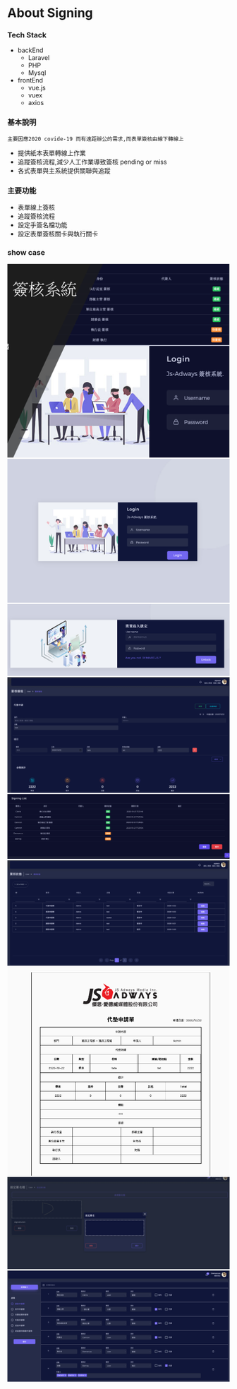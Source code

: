 # About Signing

### Tech Stack

* backEnd
    * Laravel
    * PHP
    * Mysql
* frontEnd
    * vue.js
    * vuex
    * axios
    
### 基本說明

`主要因應2020 covide-19 而有遠距辦公的需求,而表單簽核由線下轉線上`
* 提供紙本表單轉線上作業
* 追蹤簽核流程,減少人工作業導致簽核 pending or miss
* 各式表單與主系統提供關聯與追蹤

### 主要功能

* 表單線上簽核
* 追蹤簽核流程
* 設定手簽名檔功能
* 設定表單簽核關卡與執行關卡

### show case

 
![GITHUB](https://raw.githubusercontent.com/shaunlin064/signing/master/storage/app/public/showcase/head-2.png "head")
![GITHUB](https://raw.githubusercontent.com/shaunlin064/signing/master/storage/app/public/showcase/login.png "login")
![GITHUB](https://raw.githubusercontent.com/shaunlin064/signing/master/storage/app/public/showcase/lockscreen.png "lockscreen")
![GITHUB](https://raw.githubusercontent.com/shaunlin064/signing/master/storage/app/public/showcase/showcase-1.png "showcase-1")
![GITHUB](https://raw.githubusercontent.com/shaunlin064/signing/master/storage/app/public/showcase/showcase-2.png "showcase-2")
![GITHUB](https://raw.githubusercontent.com/shaunlin064/signing/master/storage/app/public/showcase/showcase-3.png "showcase-3")
![GITHUB](https://raw.githubusercontent.com/shaunlin064/signing/master/storage/app/public/showcase/form_pdf.png "form_pdf")
![GITHUB](https://raw.githubusercontent.com/shaunlin064/signing/master/storage/app/public/showcase/handwrite.png "handwrite")
![GITHUB](https://raw.githubusercontent.com/shaunlin064/signing/master/storage/app/public/showcase/setting.png "setting")